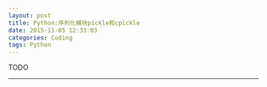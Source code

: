 ```yaml
---
layout: post
title: Python:序列化模块pickle和cpickle
date: 2015-11-05 12:33:03
categories: Coding
tags: Python
---
```


TODO

------
